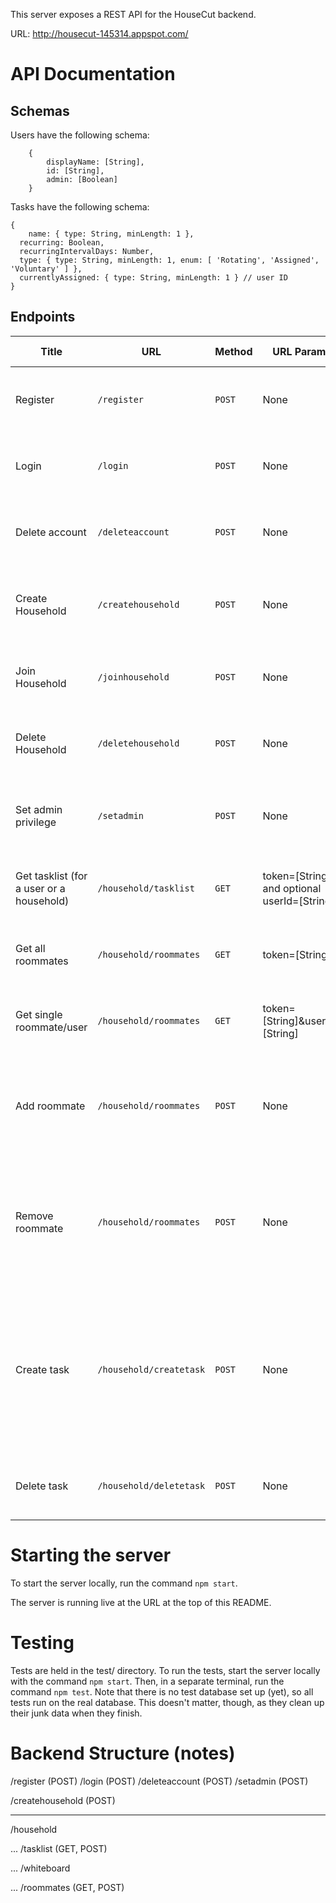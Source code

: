 This server exposes a REST API for the HouseCut backend.

URL: http://housecut-145314.appspot.com/

# API Documentation

## Schemas

Users have the following schema:
~~~
	{
		displayName: [String],
		id: [String],
		admin: [Boolean]
	}
~~~

Tasks have the following schema:
~~~
{
	name: { type: String, minLength: 1 },
  recurring: Boolean,
  recurringIntervalDays: Number,
  type: { type: String, minLength: 1, enum: [ 'Rotating', 'Assigned', 'Voluntary' ] },
  currentlyAssigned: { type: String, minLength: 1 } // user ID
}
~~~

## Endpoints

| Title | URL | Method | URL Params | Data Params | Success Response | Error Response | Notes |
| ----- | --- | ------ | ---------- | ----------- | ---------------- | -------------- | ----- |
| Register | `/register` | `POST` | None | { username: [String], email: [String], password: [String] } | { success: true } | { success: false, message: "Explanation" } | |
| Login | `/login` | `POST` | None | { email: [String], password: [String] } | { success: true, id: [String], token: [String] } | { success: false, message: "Explanation" } | |
| Delete account | `/deleteaccount` | `POST` | None | { token: [String] } | { success: true } | { success: false, message: "Explanation" } | |
| Create Household | `/createhousehold` | `POST` | None | { token: [String], houseHoldName : [String], houseHoldPassword: [String] } | { success: true } | { success: false, message: "Explanation" } | User may not be in a household, user will be set as admin|
| Join Household | `/joinhousehold` | `POST` | None | { token: [String], houseHoldName : [String], houseHoldPassword: [String] } | { success: true } | { success: false, message: "Explanation" } | User may not be in a household |
| Delete Household | `/deletehousehold` | `POST` | None | { token: [String]} | { success: true } | { success: false, message: "Explanation" } | Only admin can delete the household. |
| Set admin privilege | `/setadmin` | `POST` | None | { userId: [String] OPTIONAL (defaults to current user's id), setAdmin: ('true'&#124;'false'), token: [String] } | { success: true } | { success: false, message: "Explanation" } | userId will default to the calling user |
| Get tasklist (for a user or a household) | `/household/tasklist` | `GET` | token=[String] and optional userId=[String] | None | { success: true, tasklist: [Array of Tasks] } | { success: false, message: "Explanation" } | |
| Get all roommates | `/household/roommates` | `GET` | token=[String] | None | { success: true, roommates: [Array of Users] } | { success: false, message: "Explanation" } |  |
| Get single roommate/user | `/household/roommates` | `GET` | token=[String]&userId=[String] | None | { success: true, roommate: [User] }| { success: false, message: "Explanation" } | |
| Add roommate | `/household/roommates`| `POST` | None | { operation: 'add', userId: [String] [will default to current user's id], householdName: [String] OPTIONAL, householdPassword: [String] OPTIONAL } | { success: true, householdId: [String] } | { success: false, message: "Explanation" } | HH name and pass NOT needed if an admin is calling this. |
| Remove roommate | `/household/roommates`| `POST` | None | { operation: 'remove', userId: [String] [will default to current user's id] } | { success: true } | { success: false, message: "Explanation" } | Sole admins of households cannot remove themselves until they appoint a new admin first. |
| Create task | `/household/createtask` | `POST` | None | { token: [String], name: [String], type: [String]:(one of: `Rotating`, `Voluntary`, `Unassigned`), assigned: [String]:(only required if type is `Assigned`), recurring: [Boolean], recurringIntervalDays: [Integer]:(only required if `recurring` is true) } | { success: true } | { success: false, message: "Explanation" } | |
| Delete task | `/household/deletetask` | `POST` | None | { token: [String], taskName: [String] } | { success: true } | { success: false, message: "Explanation" } | |

# Starting the server

To start the server locally, run the command `npm start`.

The server is running live at the URL at the top of this README.

# Testing

Tests are held in the test/ directory. To run the tests, start the server
locally with the command `npm start`. Then, in a separate terminal, run the
command `npm test`. Note that there is no test database set up (yet), so all
tests run on the real database. This doesn't matter, though, as they clean up
their junk data when they finish.

# Backend Structure (notes)

/register (POST)
/login (POST)
/deleteaccount (POST)
/setadmin (POST)

/createhousehold (POST)

******************************

/household

... /tasklist (GET, POST)

... /whiteboard

... /roommates (GET, POST)
